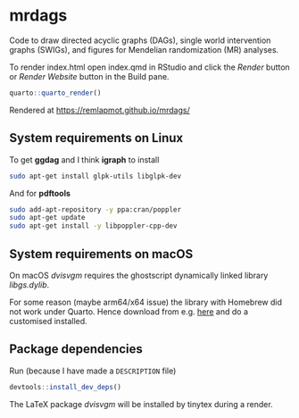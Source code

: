 # mrdags

Code to draw directed acyclic graphs (DAGs), single world intervention graphs (SWIGs), and figures for Mendelian randomization (MR) analyses.

To render index.html open index.qmd in RStudio and click the *Render* button or *Render Website* button in the Build pane.
```r
quarto::quarto_render()
```

Rendered at https://remlapmot.github.io/mrdags/

## System requirements on Linux

To get **ggdag** and I think **igraph** to install  
```bash
sudo apt-get install glpk-utils libglpk-dev
```

And for **pdftools**
```bash
sudo add-apt-repository -y ppa:cran/poppler
sudo apt-get update
sudo apt-get install -y libpoppler-cpp-dev
```

## System requirements on macOS

On macOS *dvisvgm* requires the ghostscript dynamically linked library *libgs.dylib*.

For some reason (maybe arm64/x64 issue) the library with Homebrew did not work under Quarto.
Hence download from e.g. [here](https://pages.uoregon.edu/koch/) and do a customised installed.

## Package dependencies

Run (because I have made a `DESCRIPTION` file)
```r
devtools::install_dev_deps()
```

The LaTeX package *dvisvgm* will be installed by tinytex during a render.
